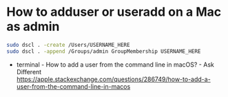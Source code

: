 # How to adduser or useradd on a Mac as admin

```sh
sudo dscl . -create /Users/USERNAME_HERE
sudo dscl . -append /Groups/admin GroupMembership USERNAME_HERE
```

* terminal - How to add a user from the command line in macOS? - Ask Different  
  <https://apple.stackexchange.com/questions/286749/how-to-add-a-user-from-the-command-line-in-macos>
